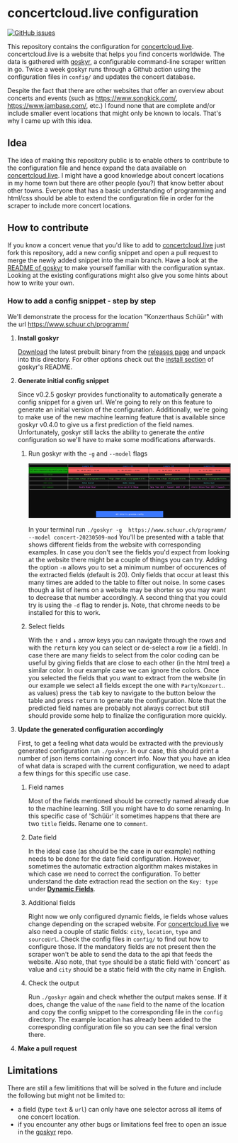 # concertcloud.live configuration

[![GitHub issues](https://img.shields.io/github/issues/jakopako/croncert-config/good%20first%20issue.svg?label=good%20first%20issue&color=purple)](https://github.com/jakopako/croncert-config/issues?q=is%3Aopen+is%3Aissue+label%3A%22good+first+issue%22)

This repository contains the configuration for [concertcloud.live](https://concertcloud.live). concertcloud.live is a website that helps you find concerts worldwide. The data is gathered with [goskyr](https://github.com/jakopako/goskyr), a configurable command-line scraper written in go. Twice a week goskyr runs through a Github action using the configuration files in `config/` and updates the concert database.

Despite the fact that there are other websites that offer an overview about concerts and events (such as <https://www.songkick.com/>, <https://www.jambase.com/>, etc.) I found none that are complete and/or include smaller event locations that might only be known to locals. That's why I came up with this idea.

## Idea

The idea of making this repository public is to enable others to contribute to the configuration file and hence expand
the data available on [concertcloud.live](https://concertcloud.live). I might have a good knowledge about concert locations in my home town but there are other people (you?) that know better about other towns. Everyone that has a basic understanding of programming and html/css should be able to extend the configuration file in order for the scraper to include more concert locations.

## How to contribute

If you know a concert venue that you'd like to add to [concertcloud.live](https://concertcloud.live) just fork this repository, add a new config snippet and open a pull request to merge the newly added snippet into the main branch. Have a look at the [README of goskyr](https://github.com/jakopako/goskyr) to make yourself familiar with the configuration syntax. Looking at the existing configurations might also give you some hints about how to write your own.

### How to add a config snippet - step by step

We'll demonstrate the process for the location "Konzerthaus Schüür" with the url https://www.schuur.ch/programm/

1. **Install goskyr**

   [Download](https://github.com/jakopako/goskyr/releases/latest) the latest prebuilt binary from the [releases page](https://github.com/jakopako/goskyr/releases) and unpack into this directory. For other options check out the [install section](https://github.com/jakopako/goskyr/blob/main/README.md#installation) of goskyr's README.

1. **Generate initial config snippet**

   Since v0.2.5 goskyr provides functionality to automatically generate a config snippet for a given url. We're going to rely on this feature to generate an initial version of the configuration. Additionally, we're going to make use of the new machine learning feature that is available since goskyr v0.4.0 to give us a first prediction of the field names. Unfortunately, goskyr still lacks the ability to generate the _entire_ configuration so we'll have to make some modifications afterwards.

   1. Run goskyr with the `-g` and `--model` flags

      ![screenshot field extraction](schuur-extract.png)

      In your terminal run `./goskyr -g  https://www.schuur.ch/programm/ --model concert-20230509-mod` You'll be presented with a table that shows different fields from the website with corresponding examples. In case you don't see the fields you'd expect from looking at the website there might be a couple of things you can try. Adding the option `-m` allows you to set a minimum number of occurences of the extracted fields (default is 20). Only fields that occur at least this many times are added to the table to filter out noise. In some cases though a list of items on a website may be shorter so you may want to decrease that number accordingly. A second thing that you could try is using the `-d` flag to render js. Note, that chrome needs to be installed for this to work.

   1. Select fields

      With the <kbd>↑</kbd> and <kbd>↓</kbd> arrow keys you can navigate through the rows and with the <kbd>return</kbd> key you can select or de-select a row (ie a field). In case there are many fields to select from the color coding can be useful by giving fields that are close to each other (in the html tree) a similar color. In our example case we can ignore the colors. Once you selected the fields that you want to extract from the website (in our example we select all fields except the one with `Party`/`Konzert`.. as values) press the <kbd>tab</kbd> key to navigate to the button below the table and press <kbd>return</kbd> to generate the configuration. Note that the predicted field names are probably not always correct but still should provide some help to finalize the configuration more quickly.

1. **Update the generated configuration accordingly**

   First, to get a feeling what data would be extracted with the previously generated configuration run `./goskyr`. In our case, this should print a number of json items containing concert info. Now that you have an idea of what data is scraped with the current configuration, we need to adapt a few things for this specific use case.

   1. Field names

      Most of the fields mentioned should be correctly named already due to the machine learning. Still you might have to do some renaming. In this specific case of 'Schüür' it sometimes happens that there are two `title` fields. Rename one to `comment`.

   1. Date field

      In the ideal case (as should be the case in our example) nothing needs to be done for the date field configuration. However, sometimes the automatic extraction algorithm makes mistakes in which case we need to correct the configuration. To better understand the date extraction read the section on the `Key: type` under **[Dynamic Fields](https://github.com/jakopako/goskyr#dynamic-fields)**.

   1. Additional fields

      Right now we only configured dynamic fields, ie fields whose values change depending on the scraped website. For [concertcloud.live](https://concertcloud.live) we also need a couple of static fields: `city`, `location`, `type` and `sourceUrl`. Check the config files in `config/` to find out how to configure those. If the mandatory fields are not present then the scraper won't be able to send the data to the api that feeds the website. Also note, that `type` should be a static field with 'concert' as value and `city` should be a static field with the city name in English.

   1. Check the output

      Run `./goskyr` again and check whether the output makes sense. If it does, change the value of the `name` field to the name of the location and copy the config snippet to the corresponding file in the `config` directory. The example location has already been added to the corresponding configuration file so you can see the final version there.

1. **Make a pull request**

## Limitations

There are still a few limititions that will be solved in the future and include the following but might not be limited to:

- a field (type `text` & `url`) can only have one selector across all items of one concert location.
- if you encounter any other bugs or limitations feel free to open an issue in the [goskyr](https://github.com/jakopako/goskyr) repo.
